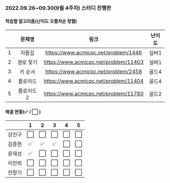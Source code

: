 ### 2022.09.26~09.30(9월 4주차) 스터디 진행판

#### 학습할 알고리즘(난이도 오름차순 정렬)

|      |   문제명    |                 링크                  | 난이도 |
| :--: | :---------: | :-----------------------------------: | :----: |
|  1   | 지름길 | https://www.acmicpc.net/problem/1446 | 실버1  |
|  2   |       경로 찾기        | https://www.acmicpc.net/problem/11403  | 실버1  |
|  3   |       키 순서        | https://www.acmicpc.net/problem/2458 | 골드4  |
|  4   |      플로이드       | https://www.acmicpc.net/problem/11404  | 골드4  |
|  5   |         플로이드 2         | https://www.acmicpc.net/problem/11780  | 골드2  |

#### 해결 현황(:white_check_mark: / :white_large_square:  )

|        |          1           |          2           |          3           |          4           |          5           |
| :----: | :------------------: | :------------------: | :------------------: | :------------------: | :------------------: |
| 강진구 | :white_large_square: | :white_large_square: | :white_large_square: | :white_large_square: | :white_large_square: |
| 김종현 | :white_check_mark: | :white_check_mark: | :white_check_mark: | :white_large_square: | :white_large_square: |
|  윤재성  |:white_check_mark: | :white_large_square: | :white_large_square: | :white_large_square: | :white_large_square: |
| 이찬희 | :white_large_square: | :white_large_square: | :white_large_square: | :white_large_square: | :white_large_square: |
| 전창기 | :white_large_square: | :white_large_square: | :white_large_square: | :white_large_square: | :white_large_square: |
